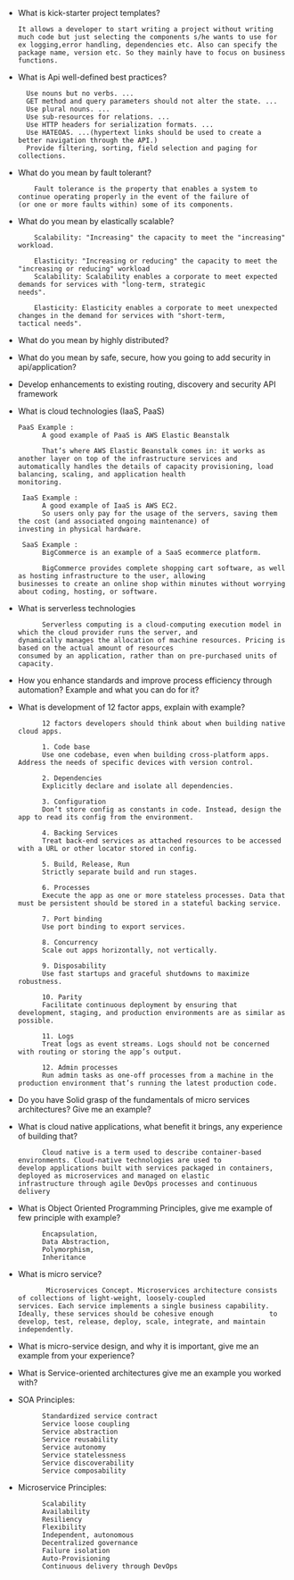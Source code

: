 * What is kick-starter project templates?

      It allows a developer to start writing a project without writing much code but just selecting the components s/he wants to use for ex logging,error handling, dependencies etc. Also can specify the package name, version etc. So they mainly have to focus on business functions. 

* What is Api well-defined best practices?


        Use nouns but no verbs. ...
        GET method and query parameters should not alter the state. ...
        Use plural nouns. ...
        Use sub-resources for relations. ...
        Use HTTP headers for serialization formats. ...
        Use HATEOAS. ...(hypertext links should be used to create a better navigation through the API.)
        Provide filtering, sorting, field selection and paging for collections.

* What do you mean by fault tolerant?

          Fault tolerance is the property that enables a system to continue operating properly in the event of the failure of           (or one or more faults within) some of its components.

* What do you mean by elastically scalable?

          Scalability: "Increasing" the capacity to meet the "increasing" workload.

          Elasticity: "Increasing or reducing" the capacity to meet the "increasing or reducing" workload
          Scalability: Scalability enables a corporate to meet expected demands for services with "long-term, strategic                 needs".

          Elasticity: Elasticity enables a corporate to meet unexpected changes in the demand for services with "short-term,             tactical needs".

* What do you mean by highly distributed?

* What do you mean by safe, secure, how you going to add security in api/application?

* Develop enhancements to existing routing, discovery and security API framework

* What is cloud technologies (IaaS, PaaS)

      PaaS Example :
            A good example of PaaS is AWS Elastic Beanstalk

            That’s where AWS Elastic Beanstalk comes in: it works as another layer on top of the infrastructure services and               automatically handles the details of capacity provisioning, load balancing, scaling, and application health                   monitoring.
            
       IaaS Example :
            A good example of IaaS is AWS EC2.
            So users only pay for the usage of the servers, saving them the cost (and associated ongoing maintenance) of                   investing in physical hardware.
            
       SaaS Example :
            BigCommerce is an example of a SaaS ecommerce platform.

            BigCommerce provides complete shopping cart software, as well as hosting infrastructure to the user, allowing                 businesses to create an online shop within minutes without worrying about coding, hosting, or software.

* What is serverless technologies

            Serverless computing is a cloud-computing execution model in which the cloud provider runs the server, and                    dynamically manages the allocation of machine resources. Pricing is based on the actual amount of resources                     consumed by an application, rather than on pre-purchased units of capacity.

* How you enhance standards and improve process efficiency through automation? Example and what you can do for it?

* What is development of 12 factor apps, explain with example?

            
            12 factors developers should think about when building native cloud apps.

            1. Code base
            Use one codebase, even when building cross-platform apps. Address the needs of specific devices with version control.

            2. Dependencies
            Explicitly declare and isolate all dependencies. 

            3. Configuration
            Don’t store config as constants in code. Instead, design the app to read its config from the environment.

            4. Backing Services
            Treat back-end services as attached resources to be accessed with a URL or other locator stored in config.

            5. Build, Release, Run
            Strictly separate build and run stages.

            6. Processes
            Execute the app as one or more stateless processes. Data that must be persistent should be stored in a stateful backing service.

            7. Port binding
            Use port binding to export services.

            8. Concurrency
            Scale out apps horizontally, not vertically. 

            9. Disposability
            Use fast startups and graceful shutdowns to maximize robustness.

            10. Parity
            Facilitate continuous deployment by ensuring that development, staging, and production environments are as similar as possible.

            11. Logs
            Treat logs as event streams. Logs should not be concerned with routing or storing the app’s output.

            12. Admin processes
            Run admin tasks as one-off processes from a machine in the production environment that’s running the latest production code.



* Do you have Solid grasp of the fundamentals of micro services architectures? Give me an example?

* What is cloud native applications, what benefit it brings, any experience of building that?

            Cloud native is a term used to describe container-based environments. Cloud-native technologies are used to                   develop applications built with services packaged in containers, deployed as microservices and managed on elastic             infrastructure through agile DevOps processes and continuous delivery 

* What is Object Oriented Programming Principles, give  me example of few principle with example?

            Encapsulation, 
            Data Abstraction, 
            Polymorphism,
            Inheritance

* What is micro service?

             Microservices Concept. Microservices architecture consists of collections of light-weight, loosely-coupled                    services. Each service implements a single business capability. Ideally, these services should be cohesive enough              to develop, test, release, deploy, scale, integrate, and maintain independently.
             
* What is micro-service design, and why it is important, give me an example from your experience?

* What is Service-oriented architectures give me an example you worked with?

* SOA Principles:

            Standardized service contract
            Service loose coupling
            Service abstraction
            Service reusability
            Service autonomy
            Service statelessness
            Service discoverability
            Service composability
* Microservice Principles:

            Scalability
            Availability
            Resiliency
            Flexibility
            Independent, autonomous
            Decentralized governance
            Failure isolation
            Auto-Provisioning
            Continuous delivery through DevOps
